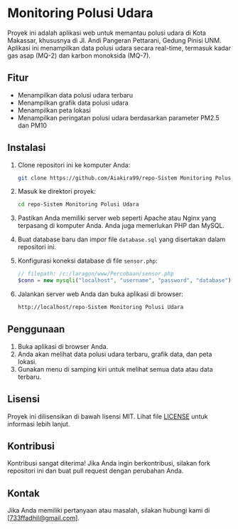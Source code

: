 # Monitoring Polusi Udara

Proyek ini adalah aplikasi web untuk memantau polusi udara di Kota Makassar, khususnya di Jl. Andi Pangeran Pettarani, Gedung Pinisi UNM. Aplikasi ini menampilkan data polusi udara secara real-time, termasuk kadar gas asap (MQ-2) dan karbon monoksida (MQ-7).

## Fitur

- Menampilkan data polusi udara terbaru
- Menampilkan grafik data polusi udara
- Menampilkan peta lokasi
- Menampilkan peringatan polusi udara berdasarkan parameter PM2.5 dan PM10

## Instalasi

1. Clone repositori ini ke komputer Anda:

    ```sh
    git clone https://github.com/Aiakira99/repo-Sistem Monitoring Polusi Udara
    ```

2. Masuk ke direktori proyek:

    ```sh
    cd repo-Sistem Monitoring Polusi Udara 
    ```

3. Pastikan Anda memiliki server web seperti Apache atau Nginx yang terpasang di komputer Anda. Anda juga memerlukan PHP dan MySQL.

4. Buat database baru dan impor file `database.sql` yang disertakan dalam repositori ini.

5. Konfigurasi koneksi database di file `sensor.php`:

    ```php
    // filepath: /c:/laragon/www/Percobaan/sensor.php
    $conn = new mysqli("localhost", "username", "password", "database");
    ```

6. Jalankan server web Anda dan buka aplikasi di browser:

    ```sh
    http://localhost/repo-Sistem Monitoring Polusi Udara
    ```

## Penggunaan

1. Buka aplikasi di browser Anda.
2. Anda akan melihat data polusi udara terbaru, grafik data, dan peta lokasi.
3. Gunakan menu di samping kiri untuk melihat semua data atau data terbaru.

## Lisensi

Proyek ini dilisensikan di bawah lisensi MIT. Lihat file [LICENSE](http://_vscodecontentref_/0) untuk informasi lebih lanjut.

## Kontribusi

Kontribusi sangat diterima! Jika Anda ingin berkontribusi, silakan fork repositori ini dan buat pull request dengan perubahan Anda.

## Kontak

Jika Anda memiliki pertanyaan atau masalah, silakan hubungi kami di [733ffadhil@gmail.com].
